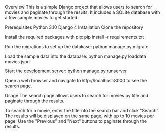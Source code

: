 Overview
This is a simple Django project that allows users to search for movies and paginate through the results. It includes a SQLite database with a few sample movies to get started.

Prerequisites
Python 3.10
Django 4
Installation
Clone the repository

Install the required packages with pip:
pip install -r requirements.txt

Run the migrations to set up the database:
python manage.py migrate

Load the sample data into the database:
python manage.py loaddata movies.json

Start the development server:
python manage.py runserver

Open a web browser and navigate to http://localhost:8000 to see the search page.

Usage
The search page allows users to search for movies by title and paginate through the results.

To search for a movie, enter the title into the search bar and click "Search". The results will be displayed on the same page, with up to 10 movies per page. Use the "Previous" and "Next" buttons to paginate through the results.







